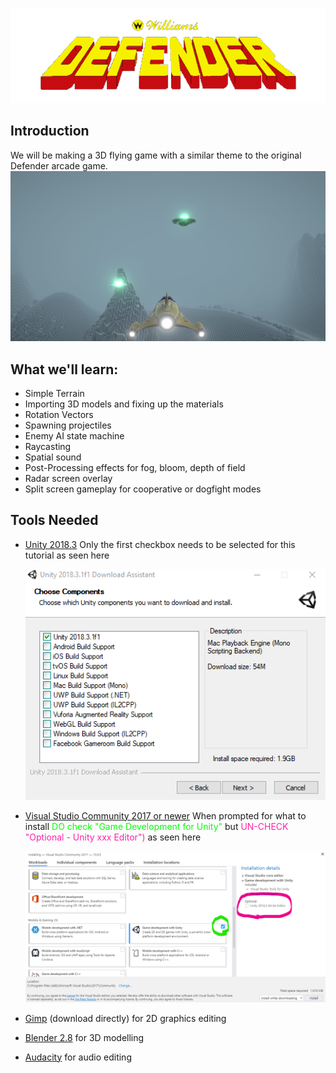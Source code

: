 ![Defender](https://raw.githubusercontent.com/CoderDojo-Ennis/UnityDefender/master/Docs/DefenderArcadeLogo.png)

## Introduction
We will be making a 3D flying game with a similar theme to the original Defender arcade game.
![Screenshot](https://raw.githubusercontent.com/CoderDojo-Ennis/UnityDefender/master/Docs/Screenshot1.jpg)

## What we'll learn:
* Simple Terrain
* Importing 3D models and fixing up the materials
* Rotation Vectors
* Spawning projectiles
* Enemy AI state machine
* Raycasting
* Spatial sound
* Post-Processing effects for fog, bloom, depth of field
* Radar screen overlay
* Split screen gameplay for cooperative or dogfight modes

## Tools Needed
* [Unity 2018.3](https://unity3d.com/get-unity/download?thank-you=update&download_nid=59303&os=Win) Only the first checkbox needs to be selected for this tutorial as seen here
  
  ![Unity Install](https://raw.githubusercontent.com/CoderDojo-Ennis/UnityDefender/master/Docs/UnityInstall.png)
* [Visual Studio Community 2017 or newer](https://visualstudio.microsoft.com/vs/preview/)
  When prompted for what to install <span style="color:lime">DO check "Game Development for Unity"</span> but <span style="color:#ff22AA">UN-CHECK "Optional - Unity xxx Editor")</span> as seen here
  
  ![Visual Studio Install](https://raw.githubusercontent.com/CoderDojo-Ennis/UnityDefender/master/Docs/VisualStudioInstall.png)
* [Gimp](https://www.gimp.org/downloads/) (download directly) for 2D graphics editing
* [Blender 2.8](https://www.blender.org/2-8/) for 3D modelling
* [Audacity](https://www.audacityteam.org/download/) for audio editing
